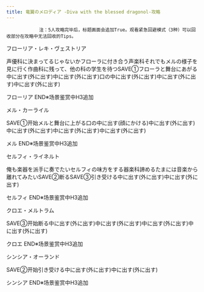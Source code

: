 ```yaml
---
title: 竜翼のメロディア -Diva with the blessed dragonol-攻略
---
```


                注：5人攻略完毕后，标题画面会追加True。观看紧急回避模式（3种）可以回收部分在攻略中无法回收的Tips。

フローリア・レキ・ヴェストリア

声優科に決まってるじゃないかフローラに付き合う声楽科それでもメルの様子を見に行く作曲科に残って、他の科の学生を待つSAVE①フローラと舞台にあがる中に出す(外に出す)中に出す(外に出す)口の中に出す(外に出す)中に出す(外に出す)中に出す(外に出す)

フローリア END※场景鉴赏中H3追加

メル・カーライル

SAVE①开始メルと舞台に上がる口の中に出す(顔にかける)中に出す(外に出す)中に出す(外に出す)中に出す(外に出す)中に出す(外に出す)

メル END※场景鉴赏中H3追加

セルフィ・ライネルト

俺も楽器を派手に奏でたいセルフィの味方をする器楽科諦めるたまには音楽から離れてみたいSAVE②断るSAVE③引き受ける中に出す(外に出す)中に出す(外に出す)

セルフィ END※场景鉴赏中H3追加

クロエ・メルトラム

SAVE③开始断る中に出す(外に出す)中に出す(外に出す)中に出す(外に出す)中に出す(外に出す)

クロエ END※场景鉴赏中H3追加

シンシア・オーランド

SAVE②开始引き受ける中に出す(外に出す)中に出す(外に出す)

シンシア END※场景鉴赏中H3追加
              
